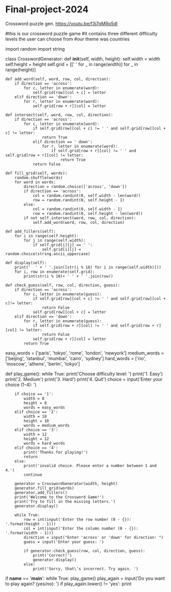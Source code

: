 # Final-project-2024
Crossword puzzle gen.
https://youtu.be/f3j7qMRq5dI 

#this is our crossword puzzle game
#it contains three different difficulty levels the user can choose from
#our theme was countries

import random
import string

class CrosswordGenerator:
    def __init__(self, width, height):
        self.width = width
        self.height = height
        self.grid = [[' ' for _ in range(width)] for _ in range(height)]

    def add_word(self, word, row, col, direction):
        if direction == 'across':
            for c, letter in enumerate(word):
                self.grid[row][col + c] = letter
        elif direction == 'down':
            for r, letter in enumerate(word):
                self.grid[row + r][col] = letter

    def intersect(self, word, row, col, direction):
        if direction == 'across':
            for c, letter in enumerate(word):
                if self.grid[row][col + c] != ' ' and self.grid[row][col + c] != letter:
                    return True
                elif direction == ' down':
                    for r, letter in enumerate(word):
                        if self.grid[row + r][col] != ' ' and self.grid[row + r][col] != letter:
                            return True
                return False
    
    def fill_grid(self, words):
        random.shuffle(words)
        for word in words:
            direction = random.choice(['across', 'down'])
            if direction == 'across':
                col = random.randint(0, self.width - len(word))
                row = random.randint(0, self.height - 1)
            else:
                col = random.randint(0, self.width - 1)
                row = random.randint(0, self.height - len(word))
            if not self.intersect(word, row, col, direction):
                self.add_word(word, row, col, direction)

    def add_fillers(self):
        for i in range(self.height):
            for j in range(self.width):
                if self.grid[i][j] == ' ':
                    self.grid[i][j] = random.choice(string.ascii_uppercase)
    
    def display(self):
        print('  ' + ' '.join([str(i % 10) for i in range(self.width)]))
        for i, row in enumerate(self.grid):
            print(str(i % 10)+ ' ' + ' '.join(row))

    def check_guess(self, row, col, direction, guess):
        if direction == 'across':
            for c, letter in enumerate(guess):
                if self.grid[row][col + c] != ' ' and self.grid[row][col + c]!= letter:
                    return False
                self.grid[row][col + c] = letter
        elif direction == 'down':
            for r, letter in enumerate(guess):
                if self.grid[row + r][col] != ' ' and self.grid[row + r][col] != letter:
                    return False
                self.grid[row + r][col] = letter
            return True
    
easy_words = ['paris', 'tokyo', 'rome', 'london', 'newyork']
medium_words = ['beijing', 'istanbul', 'mumbai', 'cairo', 'sydney']
hard_words = ['rio', 'moscow', 'athens', 'berlin', 'tokyo']

def play_game():
    while True:
        print('Choose difficulty level: ')
        print('1. Easy')
        print('2. Medium')
        print('3. Hard')
        print('4. Quit')
        choice = input('Enter your choice (1-4): ')

        if choice == '1':
            width = 8
            height = 8
            words = easy_words
        elif choice == '2':
            width = 10
            height = 10
            words = medium_words
        elif choice == '3':
            width = 12
            height = 12
            words = hard_words
        elif choice == '4':
            print('Thanks for playing!')
            return
        else:
            print('invalid choice. Please enter a number between 1 and 4.')
            continue

        generator = CrosswordGenerator(width, height)
        generator.fill_grid(words)
        generator.add_fillers()
        print('Welcome to the Crossword Game!')
        print('Try to fill in the missing letters.')
        generator.display()

        while True:
            row = int(input('Enter the row number (0 - {}): '.format(height - 1)))
            col = int(input('Enter the column number (0 - {}): '.format(width - 1)))
            direction = input("Enter 'across' or 'down' for direction: ")
            guess = input('Enter your guess: ')

            if generator.check_guess(row, col, direction, guess):
                print('Correct!')
                generator.display()
            else:
                print('Sorry, that\'s incorrect. Try again. ')
            

if __name__ == '__main__':
    while True:
        play_game()
        play_again = input('Do you want to play again? (yes/no): ')
        if play_again.lower() != 'yes':
            print


        
 
